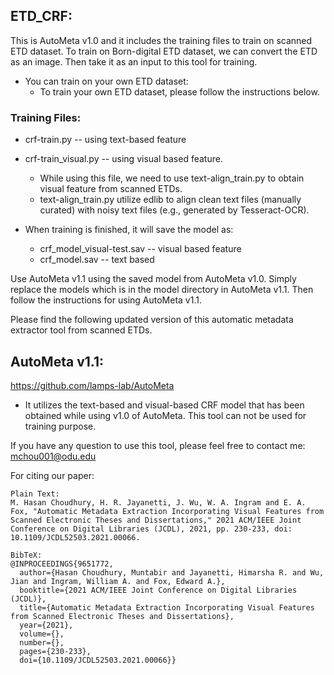 ## ETD_CRF:
This is AutoMeta v1.0 and it includes the training files to train on scanned ETD dataset. To train on Born-digital ETD dataset, we can convert the ETD as an image. Then take it as an input to this tool for training.

* You can train on your own ETD dataset:
  * To train your own ETD dataset, please follow the instructions below. 

### Training Files:
* crf-train.py -- using text-based feature
* crf-train_visual.py -- using visual based feature. 
  * While using this file, we need to use text-align_train.py to obtain visual feature from scanned ETDs.
  * text-align_train.py utilize edlib to align clean text files (manually curated) with noisy text files (e.g., generated by Tesseract-OCR).

* When training is finished, it will save the model as:
  * crf_model_visual-test.sav -- visual based feature
  * crf_model.sav -- text based

Use AutoMeta v1.1 using the saved model from AutoMeta v1.0. Simply replace the models which is in the model directory in AutoMeta v1.1. Then follow the
instructions for using AutoMeta v1.1. 

Please find the following updated version of this automatic metadata extractor tool from scanned ETDs.

## AutoMeta v1.1:
https://github.com/lamps-lab/AutoMeta
* It utilizes the text-based and visual-based CRF model that has been obtained while using v1.0 of AutoMeta. This tool can not be used for training purpose.

If you have any question to use this tool, please feel free to contact me: mchou001@odu.edu

For citing our paper:
```
Plain Text:
M. Hasan Choudhury, H. R. Jayanetti, J. Wu, W. A. Ingram and E. A. Fox, "Automatic Metadata Extraction Incorporating Visual Features from Scanned Electronic Theses and Dissertations," 2021 ACM/IEEE Joint Conference on Digital Libraries (JCDL), 2021, pp. 230-233, doi: 10.1109/JCDL52503.2021.00066.

BibTeX:
@INPROCEEDINGS{9651772,
  author={Hasan Choudhury, Muntabir and Jayanetti, Himarsha R. and Wu, Jian and Ingram, William A. and Fox, Edward A.},
  booktitle={2021 ACM/IEEE Joint Conference on Digital Libraries (JCDL)}, 
  title={Automatic Metadata Extraction Incorporating Visual Features from Scanned Electronic Theses and Dissertations}, 
  year={2021},
  volume={},
  number={},
  pages={230-233},
  doi={10.1109/JCDL52503.2021.00066}}
 ```
